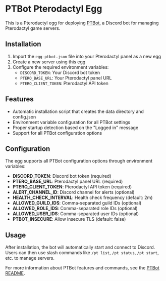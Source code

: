 # PTBot Pterodactyl Egg

This is a Pterodactyl egg for deploying [PTBot](https://github.com/jacoknapp/ptbot), a Discord bot for managing Pterodactyl game servers.

## Installation

1. Import the `egg-ptbot.json` file into your Pterodactyl panel as a new egg
2. Create a new server using this egg
3. Configure the required environment variables:
   - `DISCORD_TOKEN`: Your Discord bot token
   - `PTERO_BASE_URL`: Your Pterodactyl panel URL
   - `PTERO_CLIENT_TOKEN`: Pterodactyl API token

## Features

- Automatic installation script that creates the data directory and config.json
- Environment variable configuration for all PTBot settings
- Proper startup detection based on the "Logged in" message
- Support for all PTBot configuration options

## Configuration

The egg supports all PTBot configuration options through environment variables:

- **DISCORD_TOKEN**: Discord bot token (required)
- **PTERO_BASE_URL**: Pterodactyl panel URL (required)
- **PTERO_CLIENT_TOKEN**: Pterodactyl API token (required)
- **ALERT_CHANNEL_ID**: Discord channel for alerts (optional)
- **HEALTH_CHECK_INTERVAL**: Health check frequency (default: 2m)
- **ALLOWED_GUILD_IDS**: Comma-separated guild IDs (optional)
- **ALLOWED_ROLE_IDS**: Comma-separated role IDs (optional)
- **ALLOWED_USER_IDS**: Comma-separated user IDs (optional)
- **PTBOT_INSECURE**: Allow insecure TLS (default: false)

## Usage

After installation, the bot will automatically start and connect to Discord. Users can then use slash commands like `/pt list`, `/pt status`, `/pt start`, etc. to manage servers.

For more information about PTBot features and commands, see the [PTBot README](https://github.com/jacoknapp/ptbot).